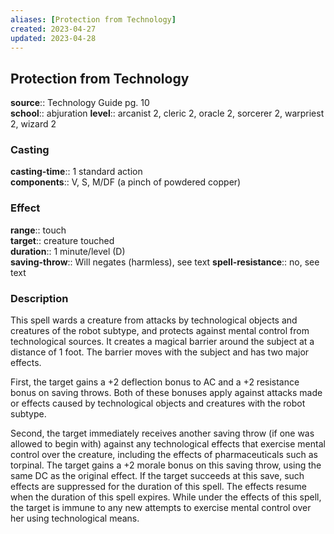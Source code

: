 ```yaml
---
aliases: [Protection from Technology]
created: 2023-04-27
updated: 2023-04-28
---
```


## Protection from Technology

**source**:: Technology Guide pg. 10  
**school**:: abjuration
**level**:: arcanist 2, cleric 2, oracle 2, sorcerer 2, warpriest 2, wizard 2

### Casting

**casting-time**:: 1 standard action  
**components**:: V, S, M/DF (a pinch of powdered copper)

### Effect

**range**:: touch  
**target**:: creature touched  
**duration**:: 1 minute/level (D)  
**saving-throw**:: Will negates (harmless), see text
**spell-resistance**:: no, see text

### Description

This spell wards a creature from attacks by technological objects and creatures of the robot subtype, and protects against mental control from technological sources. It creates a magical barrier around the subject at a distance of 1 foot. The barrier moves with the subject and has two major effects.  
  
First, the target gains a +2 deflection bonus to AC and a +2 resistance bonus on saving throws. Both of these bonuses apply against attacks made or effects caused by technological objects and creatures with the robot subtype.  
  
Second, the target immediately receives another saving throw (if one was allowed to begin with) against any technological effects that exercise mental control over the creature, including the effects of pharmaceuticals such as torpinal. The target gains a +2 morale bonus on this saving throw, using the same DC as the original effect. If the target succeeds at this save, such effects are suppressed for the duration of this spell. The effects resume when the duration of this spell expires. While under the effects of this spell, the target is immune to any new attempts to exercise mental control over her using technological means.
